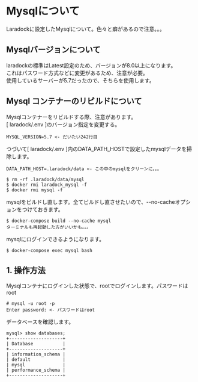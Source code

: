 # Mysqlについて
Laradockに設定したMysqlについて。色々と癖があるので注意。。。

## Mysqlバージョンについて
laradockの標準はLatest設定のため、バージョンが8.0以上になります。<br>
これはパスワード方式などに変更があるため、注意が必要。<br>
使用しているサーバーが5.7だったので、そちらを使用します。

## Mysql コンテナーのリビルドについて
Mysqlコンテナーをリビルドする際、注意があります。<br>
[ laradock/.env ]のバージョン指定を変更する。
```
MYSQL_VERSION=5.7 <- だいたい242行目
```
つづいて[ laradock/.env ]内のDATA_PATH_HOSTで設定したmysqlデータを掃除します。
```
DATA_PATH_HOST=.laradock/data <- この中のmysqlをクリーンに。。。
```
```
$ rm -rf .laradock/data/mysql
$ docker rmi laradock_mysql -f
$ docker rmi mysql -f
```
mysqlをビルドし直します。全てビルドし直させたいので、--no-cacheオプションをつけておきます。
```
$ docker-compose build --no-cache mysql
ターミナルも再起動した方がいいかも。。。
```
mysqlにログインできるようになります。
```
$ docker-compose exec mysql bash
```

## 1. 操作方法
Mysqlコンテナにログインした状態で、rootでログインします。パスワードはroot
```
# mysql -u root -p
Enter password: <- パスワードはroot
```
データベースを確認します。
```
mysql> show databases;
+--------------------+
| Database           |
+--------------------+
| information_schema |
| default            |
| mysql              |
| performance_schema |
+--------------------+
```